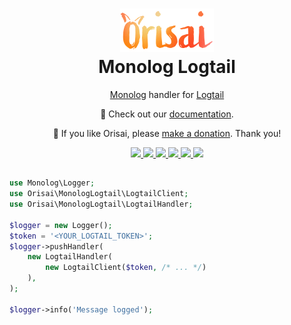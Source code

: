 <h1 align="center">
	<img src="https://github.com/orisai/.github/blob/main/images/repo_title.png?raw=true" alt="Orisai"/>
	<br/>
	Monolog Logtail
</h1>

<p align="center">
	<a href="https://github.com/Seldaek/monolog">Monolog</a> handler for <a href="https://betterstack.com/logtail">Logtail</a>
</p>

<p align="center">
	📄 Check out our <a href="docs/README.md">documentation</a>.
</p>

<p align="center">
	💸 If you like Orisai, please <a href="https://orisai.dev/sponsor">make a donation</a>. Thank you!
</p>

<p align="center">
	<a href="https://github.com/orisai/monolog-logtail/actions?query=workflow%3ACI">
		<img src="https://github.com/orisai/monolog-logtail/workflows/CI/badge.svg">
	</a>
	<a href="https://coveralls.io/r/orisai/monolog-logtail">
		<img src="https://badgen.net/coveralls/c/github/orisai/monolog-logtail/v1.x?cache=300">
	</a>
	<a href="https://dashboard.stryker-mutator.io/reports/github.com/orisai/monolog-logtail/v1.x">
		<img src="https://badge.stryker-mutator.io/github.com/orisai/monolog-logtail/v1.x">
	</a>
	<a href="https://packagist.org/packages/orisai/monolog-logtail">
		<img src="https://badgen.net/packagist/dt/orisai/monolog-logtail?cache=3600">
	</a>
	<a href="https://packagist.org/packages/orisai/monolog-logtail">
		<img src="https://badgen.net/packagist/v/orisai/monolog-logtail?cache=3600">
	</a>
	<a href="https://choosealicense.com/licenses/mpl-2.0/">
		<img src="https://badgen.net/badge/license/MPL-2.0/blue?cache=3600">
	</a>
<p>

##

```php
use Monolog\Logger;
use Orisai\MonologLogtail\LogtailClient;
use Orisai\MonologLogtail\LogtailHandler;

$logger = new Logger();
$token = '<YOUR_LOGTAIL_TOKEN>';
$logger->pushHandler(
	new LogtailHandler(
		new LogtailClient($token, /* ... */)
	),
);

$logger->info('Message logged');
```
